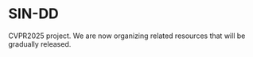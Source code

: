# SIN-DD
CVPR2025 project.
We are now organizing related resources that will be gradually released.

